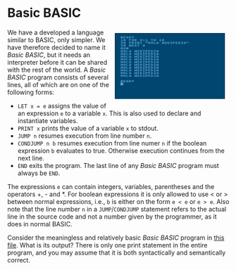# Basic BASIC

<img src="AtariBasic.png" align="right" width="250px" style="margin: 10px;">

We have a developed a language similar to BASIC, only simpler. We have therefore
decided to name it *Basic BASIC*, but it needs an interpreter before it can be
shared with the rest of the world. A *Basic BASIC* program consists of several
lines, all of which are on one of the following forms:

* `LET x = e` assigns the value of an expression `e` to a variable `x`. This is also used to declare and instantiate variables.
* `PRINT x` prints the value of a variable `x` to stdout.
* `JUMP n` resumes execution from line number `n`.
* `CONDJUMP n b` resumes execution from line numer `n` if the boolean expression `b` evaluates to true. Otherwise execution continues from the next line.
* `END` exits the program. The last line of any *Basic BASIC* program must always be `END`.

The expressions `e` can contain integers, variables, parentheses and the operators +, - and \*.
For boolean expressions it is only allowed to use < or > between normal expressions, i.e., `b`
is either on the form `e < e` or `e > e`. Also note that the line number `n` in a `JUMP`/`CONDJUMP`
statement refers to the actual line in the source code and not a number given by the
programmer, as it does in normal BASIC.

Consider the meaningless and relatively basic *Basic BASIC* program in [this file](./input).
What is its output? There is only one print statement in the entire program, and
you may assume that it is both syntactically and semantically correct.
